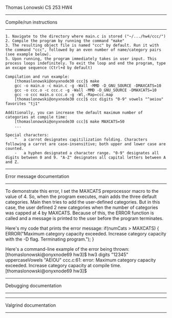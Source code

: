 Thomas Lonowski
CS 253
HW4


***************************
 Compile/run instructions
***************************
	1. Navigate to the directory where main.c is stored ("~/.../hw4/ccc/")
	2. Compile the program by running the command "make"
	3. The resulting object file is named "ccc" by default. Run it with the command "ccc", followed by an even number of name/category pairs (see example below).
	5. Upon running, the program immediately takes in user input. This process loops indefinitely. To exit the loop and end the program, type an excape sequence (Ctrl+d by default)
	
	Compilation and run example:
		[thomaslonowski@onyxnode30 ccc]$ make
		gcc -o main.o -c main.c -g -Wall -MMD -D_GNU_SOURCE -DMAXCATS=10
		gcc -o ccc.o -c ccc.c -g -Wall -MMD -D_GNU_SOURCE -DMAXCATS=10
		gcc -o ccc main.o ccc.o -g -Wl,-Map=ccc.map
		[thomaslonowski@onyxnode30 ccc]$ ccc digits "0-9" vowels "^aeiou" favorites "tj1"

	Additionally, you can increase the default maximum number of categories at compile time:
		[thomaslonowski@onyxnode30 ccc]$ make MAXCATS=50
		...

	Special characters:
		^	a carrot designates capitilization folding. Characters following a carrot are case-insensitive; both upper and lower case are counted.
		-	a hyphen designated a character range. "0-9" designates all digits between 0 and 9. "A-Z" designates all capital letters between A and Z.


*******************************
 Error message documentation
*******************************
To demonstrate this error, I set the MAXCATS preprocessor macro to the value of 4. So, when the program executes, main adds the three default categories.
Main then tries to add the user-defined categories. But in this case, the user defined 2 new categories when the number of categories was capped at 4 by
MAXCATS. Because of this, the ERROR function is called and a message is printed to the user before the program terminates.

Here's my code that prints the error message:
	if(numCats > MAXCATS) {
		ERROR("Maximum category capacity exceeded. Increase category capacity with the -D flag. Terminating program.");
	}

Here's a command-line example of the error being thrown:
	[thomaslonowski@onyxnode69 hw3]$ hw3 digits "12345" uppercaseVowels "AEIOU"
	ccc.c:61: error: Maximum category capacity exceeded. Increase category capacity at compile time.
	[thomaslonowski@onyxnode69 hw3]$


***************************
 Debugging documentation
***************************


**************************
 Valgrind documentation
**************************
